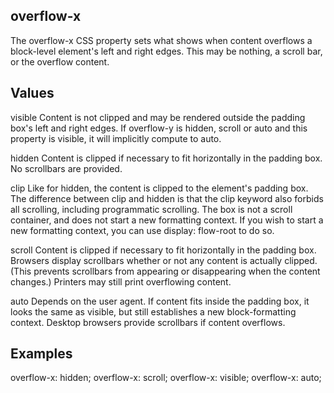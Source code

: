 ## overflow-x
The overflow-x CSS property sets what shows when content overflows a block-level element's left and right edges. This may be nothing, a scroll bar, or the overflow content.

## Values

visible
Content is not clipped and may be rendered outside the padding box's left and right edges. If overflow-y is hidden, scroll or auto and this property is visible, it will implicitly compute to auto.

hidden
Content is clipped if necessary to fit horizontally in the padding box. No scrollbars are provided.

clip 
Like for hidden, the content is clipped to the element's padding box. The difference between clip and hidden is that the clip keyword also forbids all scrolling, including programmatic scrolling. The box is not a scroll container, and does not start a new formatting context. If you wish to start a new formatting context, you can use display: flow-root to do so.

scroll
Content is clipped if necessary to fit horizontally in the padding box. Browsers display scrollbars whether or not any content is actually clipped. (This prevents scrollbars from appearing or disappearing when the content changes.) Printers may still print overflowing content.

auto
Depends on the user agent. If content fits inside the padding box, it looks the same as visible, but still establishes a new block-formatting context. Desktop browsers provide scrollbars if content overflows.

## Examples

overflow-x: hidden;
overflow-x: scroll;
overflow-x: visible;
overflow-x: auto;